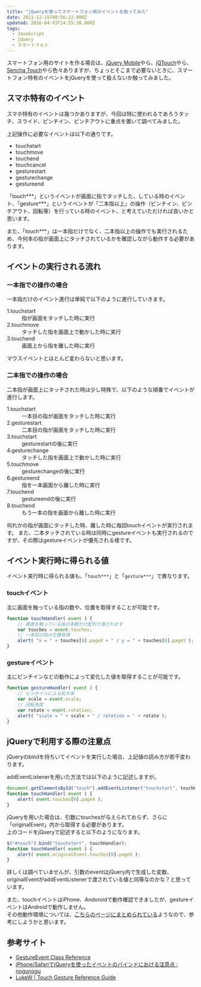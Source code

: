 ```yaml
---
title: "jQueryを使ってスマートフォン用のイベントを扱ってみた"
date: 2011-12-15T00:56:22.000Z
updated: 2016-04-03T14:55:28.000Z
tags: 
  - JavaScript
  - jQuery
  - スマートフォン
---
```


スマートフォン用のサイトを作る場合は、[jQuery Mobile](http://jquerymobile.com/)やら、[jQTouch](http://jqtouch.com/)やら、[Sencha Touch](http://www.sencha.com/products/touch/)やら色々ありますが、ちょっとそこまで必要ないときに、スマートフォン特有のイベントをjQueryを使って扱えないか触ってみました。


## スマホ特有のイベント

スマホ特有のイベントは幾つかありますが、今回は特に使われるであろうタッチ、スライド、ピンチイン、ピンチアウトに重点を置いて調べてみました。

上記操作に必要なイベントは以下の通りです。

- touchstart
- touchmove
- touchend
- touchcancel
- gesturestart
- gesturechange
- gestureend

「touch\*\*\*」というイベントが画面に指でタッチした、している時のイベント、「gesture\*\*\*」というイベントが「二本指以上」の操作（ピンチイン、ピンチアウト、回転等）を行っている時のイベント、と考えていただければ良いかと思います。

また、「touch\*\*\*」は一本指だけでなく、二本指以上の操作でも実行されるため、今何本の指が画面上にタッチされているかを確認しながら動作する必要があります。


## イベントの実行される流れ

### 一本指での操作の場合

一本指だけのイベント進行は単純で以下のように進行していきます。

<dl><dt>1.touchstart</dt><dd>指が画面をタッチした時に実行</dd><dt>2.touchmove</dt><dd>タッチした指を画面上で動かした時に実行</dd><dt>3.touchend</dt><dd>画面上から指を離した時に実行</dd></dl>マウスイベントとほとんど変わらないと思います。

### 二本指での操作の場合

二本指が画面上にタッチされた時は少し特殊で、以下のような順番でイベントが進行します。

<dl><dt>1.touchstart</dt><dd>一本目の指が画面をタッチした時に実行</dd><dt>2.gesturestart</dt><dd>二本目の指が画面をタッチした時に実行</dd><dt>3.touchstart</dt><dd>gesturestartの後に実行</dd><dt>4.gesturechange</dt><dd>タッチした指を画面上で動かした時に実行</dd><dt>5.touchmove</dt><dd>gesturechangeの後に実行</dd><dt>6.gestureend</dt><dd>指を一本画面から離した時に実行</dd><dt>7.touchend</dt><dd>gestureendの後に実行</dd><dt>8.touchend</dt><dd>もう一本の指を画面から離した時に実行</dd></dl>何れかの指が画面にタッチした時、離した時に毎回touchイベントが実行されます。  
 また、二本タッチされている時は同時にgestureイベントも実行されるのですが、その際はgestureイベントが優先される様です。


## イベント実行時に得られる値

イベント実行時に得られる値も、「`touch***`」と「`gesture***`」で異なります。

### touchイベント

主に画面を触っている指の数や、位置を取得することが可能です。

```javascript
function touchHandler( event ) {
	// 画面を触っている指の本数だけ配列で渡されます
	var touches = event.touches;
	// 一本目の指の位置取得
	alert( "x = " + touches[0].pageX + " / y = " + touches[0].pageY );
}
```

### gestureイベント

主にピンチインなどの動作によって変化した値を取得することが可能です。

```javascript
function gestureHandler( event ) {
	// ピンチインによる拡大率
	var scale = event.scale;
	// 回転角度
	var rotate = event.rotation;
	alert( "scale = " + scale + " / rotetion = " + rotate );
}
```


## jQueryで利用する際の注意点

jQueryのbindを持ちいてイベントを実行した場合、上記値の読み方が若干変わります。

addEventListenerを用いた方法では以下のように記述しますが。

```javascript
document.getElementsById("touch").addEventListener("touchstart", touchHandler, false);
function touchHandler( event ) {
	alert( event.touches[0].pageX );
}
```

jQueryを用いた場合は、引数にtouchesが与えられておらず、さらに「originalEvent」内から取得する必要があります。  
 上のコードをjQueryで記述すると以下のようになります。

```javascript
$("#touch").bind("touchstart", touchHandler);
function touchHandler( event ) {
	alert( event.originalEvent.touches[0].pageX );
}
```

詳しくは調べていませんが、引数のeventはjQuery内で生成した変数、originalEventがaddEventListenerで渡されている値と同等なのかな？と思っています。

また、touchイベントはiPhone、Andoroidで動作確認できましたが、gestureイベントはAndroidで動作しません。  
 その他動作環境については、[こちらのページにまとめられている](http://www.lukew.com/ff/entry.asp?1071)ようなので、参考にしようかと思います。


## 参考サイト

- [GestureEvent Class Reference](http://developer.apple.com/library/safari/#documentation/UserExperience/Reference/GestureEventClassReference/GestureEvent/GestureEvent.html#//apple_ref/javascript/cl/GestureEvent)
- [iPhone/SafariでjQueryを使ったイベントのバインドにおける注意点 : nogunogu](http://dev.worksap.co.jp/Members/nogunogu/2010/08/17/iphonesafari%E3%81%A7jquery%E3%82%92%E4%BD%BF%E3%81%A3%E3%81%9F%E3%82%A4%E3%83%99%E3%83%B3%E3%83%88%E3%81%AE%E3%83%90%E3%82%A4%E3%83%B3%E3%83%89%E3%81%AB%E3%81%8A%E3%81%91%E3%82%8B%E6%B3%A8%E6%84%8F/)
- [LukeW | Touch Gesture Reference Guide](http://www.lukew.com/ff/entry.asp?1071)